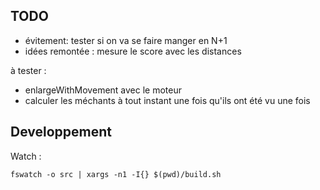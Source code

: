 

## TODO

- évitement: tester si on va se faire manger en N+1
- idées remontée : mesure le score avec les distances

à tester :
- enlargeWithMovement avec le moteur
- calculer les méchants à tout instant une fois qu'ils ont été vu une fois

## Developpement

Watch :
```
fswatch -o src | xargs -n1 -I{} $(pwd)/build.sh
```
